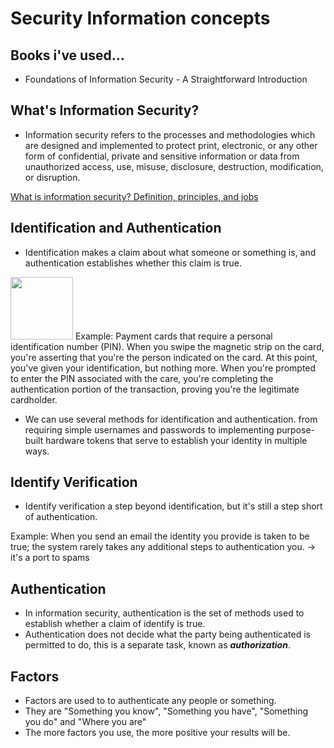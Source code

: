 # Security Information concepts

## Books i've used...

- Foundations of Information Security - A Straightforward Introduction

## What's Information Security?

- Information security refers to the processes and methodologies which are designed and implemented to protect print, electronic, or any other form of confidential, private and sensitive information or data from unauthorized access, use, misuse, disclosure, destruction, modification, or disruption.

[What is information security? Definition, principles, and jobs](https://www.csoonline.com/article/3513899/what-is-information-security-definition-principles-and-jobs.html)

## Identification and Authentication

- Identification makes a claim about what someone or something is, and authentication establishes whether this claim is true.


<img height="100" src="https://user-images.githubusercontent.com/62820717/107723813-faab8f00-6cc0-11eb-984e-78dffee109b7.png"/>
Example: Payment cards that require a personal identification number (PIN). When you swipe the magnetic strip on the card, you're asserting that you're the       person indicated on the card. At this point, you've given your identification, but nothing more. When you're prompted to enter the PIN associated with the         care, you're completing the authentication portion of the transaction, proving you're the legitimate cardholder.

- We can use several methods for identification and authentication. from requiring simple usernames and passwords to implementing purpose-built hardware tokens that serve to establish your identity in multiple ways.

## Identify Verification

- Identify verification a step beyond identification, but it's still a step short of authentication.

Example: When you send an email the identity you provide is taken to be true; the system rarely takes any additional steps to authentication you. → it's a port to spams

## Authentication

- In information security, authentication is the set of methods used to establish whether a claim of identify is true.
- Authentication does not decide what the party being authenticated is permitted to do, this is a separate task, known as ***authorization***.

## Factors

- Factors are used to to authenticate any people or something.
- They are "Something you know", "Something you have", "Something you do" and "Where you are"
- The more factors you use, the more positive your results will be.
